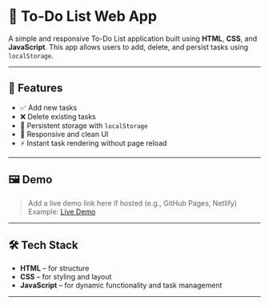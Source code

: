 # 📝 To-Do List Web App

A simple and responsive To-Do List application built using **HTML**, **CSS**, and **JavaScript**. This app allows users to add, delete, and persist tasks using `localStorage`.

---

## 🚀 Features

- ✅ Add new tasks
- ❌ Delete existing tasks
- 💾 Persistent storage with `localStorage`
- 📱 Responsive and clean UI
- ⚡ Instant task rendering without page reload

---

## 🖼️ Demo

> Add a live demo link here if hosted (e.g., GitHub Pages, Netlify)  
Example: [Live Demo](https://yourusername.github.io/todo-list/)

---

## 🛠️ Tech Stack

- **HTML** – for structure  
- **CSS** – for styling and layout  
- **JavaScript** – for dynamic functionality and task management

---



